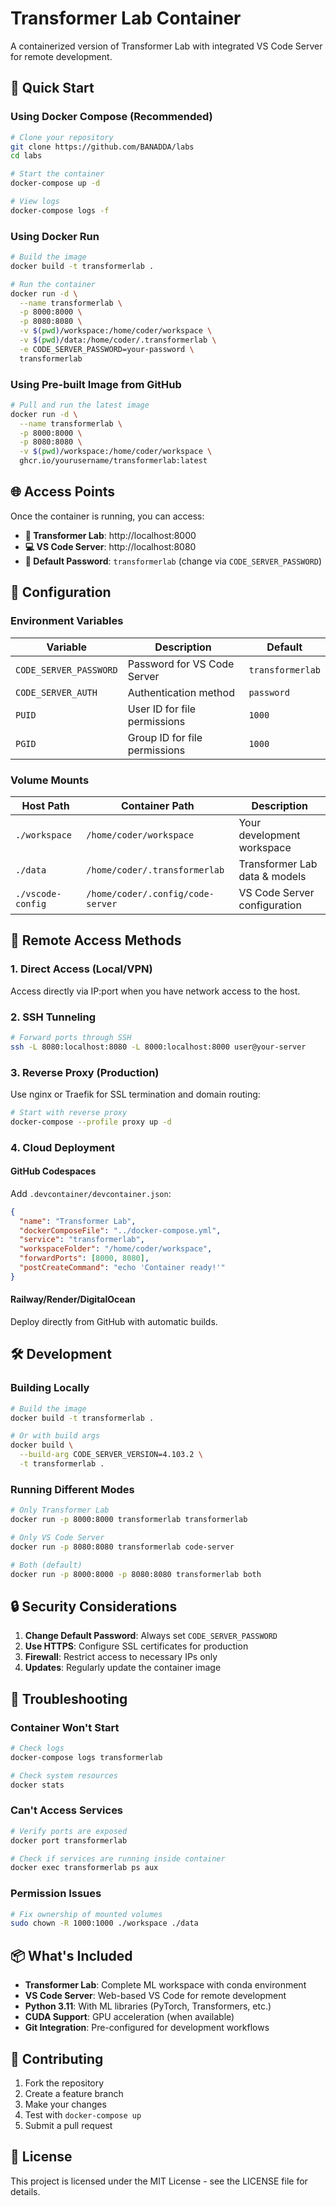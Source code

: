 # Transformer Lab Container

A containerized version of Transformer Lab with integrated VS Code Server for remote development.

## 🚀 Quick Start

### Using Docker Compose (Recommended)

```bash
# Clone your repository
git clone https://github.com/BANADDA/labs
cd labs

# Start the container
docker-compose up -d

# View logs
docker-compose logs -f
```

### Using Docker Run

```bash
# Build the image
docker build -t transformerlab .

# Run the container
docker run -d \
  --name transformerlab \
  -p 8000:8000 \
  -p 8080:8080 \
  -v $(pwd)/workspace:/home/coder/workspace \
  -v $(pwd)/data:/home/coder/.transformerlab \
  -e CODE_SERVER_PASSWORD=your-password \
  transformerlab
```

### Using Pre-built Image from GitHub

```bash
# Pull and run the latest image
docker run -d \
  --name transformerlab \
  -p 8000:8000 \
  -p 8080:8080 \
  -v $(pwd)/workspace:/home/coder/workspace \
  ghcr.io/yourusername/transformerlab:latest
```

## 🌐 Access Points

Once the container is running, you can access:

- **🧠 Transformer Lab**: http://localhost:8000
- **💻 VS Code Server**: http://localhost:8080
- **🔑 Default Password**: `transformerlab` (change via `CODE_SERVER_PASSWORD`)

## 🔧 Configuration

### Environment Variables

| Variable | Description | Default |
|----------|-------------|---------|
| `CODE_SERVER_PASSWORD` | Password for VS Code Server | `transformerlab` |
| `CODE_SERVER_AUTH` | Authentication method | `password` |
| `PUID` | User ID for file permissions | `1000` |
| `PGID` | Group ID for file permissions | `1000` |

### Volume Mounts

| Host Path | Container Path | Description |
|-----------|----------------|-------------|
| `./workspace` | `/home/coder/workspace` | Your development workspace |
| `./data` | `/home/coder/.transformerlab` | Transformer Lab data & models |
| `./vscode-config` | `/home/coder/.config/code-server` | VS Code Server configuration |

## 🎯 Remote Access Methods

### 1. Direct Access (Local/VPN)
Access directly via IP:port when you have network access to the host.

### 2. SSH Tunneling
```bash
# Forward ports through SSH
ssh -L 8080:localhost:8080 -L 8000:localhost:8000 user@your-server
```

### 3. Reverse Proxy (Production)
Use nginx or Traefik for SSL termination and domain routing:

```bash
# Start with reverse proxy
docker-compose --profile proxy up -d
```

### 4. Cloud Deployment

#### GitHub Codespaces
Add `.devcontainer/devcontainer.json`:

```json
{
  "name": "Transformer Lab",
  "dockerComposeFile": "../docker-compose.yml",
  "service": "transformerlab",
  "workspaceFolder": "/home/coder/workspace",
  "forwardPorts": [8000, 8080],
  "postCreateCommand": "echo 'Container ready!'"
}
```

#### Railway/Render/DigitalOcean
Deploy directly from GitHub with automatic builds.

## 🛠️ Development

### Building Locally

```bash
# Build the image
docker build -t transformerlab .

# Or with build args
docker build \
  --build-arg CODE_SERVER_VERSION=4.103.2 \
  -t transformerlab .
```

### Running Different Modes

```bash
# Only Transformer Lab
docker run -p 8000:8000 transformerlab transformerlab

# Only VS Code Server
docker run -p 8080:8080 transformerlab code-server

# Both (default)
docker run -p 8000:8000 -p 8080:8080 transformerlab both
```

## 🔒 Security Considerations

1. **Change Default Password**: Always set `CODE_SERVER_PASSWORD`
2. **Use HTTPS**: Configure SSL certificates for production
3. **Firewall**: Restrict access to necessary IPs only
4. **Updates**: Regularly update the container image

## 🐛 Troubleshooting

### Container Won't Start
```bash
# Check logs
docker-compose logs transformerlab

# Check system resources
docker stats
```

### Can't Access Services
```bash
# Verify ports are exposed
docker port transformerlab

# Check if services are running inside container
docker exec transformerlab ps aux
```

### Permission Issues
```bash
# Fix ownership of mounted volumes
sudo chown -R 1000:1000 ./workspace ./data
```

## 📦 What's Included

- **Transformer Lab**: Complete ML workspace with conda environment
- **VS Code Server**: Web-based VS Code for remote development
- **Python 3.11**: With ML libraries (PyTorch, Transformers, etc.)
- **CUDA Support**: GPU acceleration (when available)
- **Git Integration**: Pre-configured for development workflows

## 🤝 Contributing

1. Fork the repository
2. Create a feature branch
3. Make your changes
4. Test with `docker-compose up`
5. Submit a pull request

## 📄 License

This project is licensed under the MIT License - see the LICENSE file for details.
